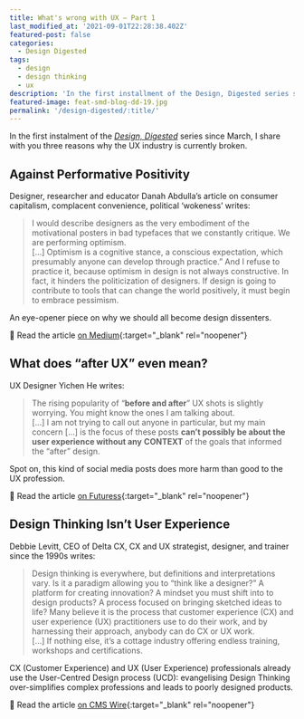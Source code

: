 ```yaml
---
title: What's wrong with UX – Part 1
last_modified_at: '2021-09-01T22:28:38.402Z'
featured-post: false
categories:
  - Design Digested
tags:
  - design
  - design thinking
  - ux
description: 'In the first installment of the Design, Digested series since March, I share with you three reasons why the UX industry is currently broken.'
featured-image: feat-smd-blog-dd-19.jpg
permalink: '/design-digested/:title/'
---
```

<p class="lead">In the first instalment of the <a href="https://us10.campaign-archive.com/home/?u=0c9027b00ef8ad1210adae70d&id=d77c0b18a8" target="_blank" rel="noopener"><em>Design, Digested</em></a> series since March, I share with you three reasons why the UX industry is currently broken.</p>

<!--more-->

## Against Performative Positivity

Designer, researcher and educator Danah Abdulla’s article on consumer capitalism, complacent convenience, political ‘wokeness’ writes:

> I would describe designers as the very embodiment of the motivational posters in bad typefaces that we constantly critique. We are performing optimism.  
> […] Optimism is a cognitive stance, a conscious expectation, which presumably anyone can develop through practice.” And I refuse to practice it, because optimism in design is not always constructive. In fact, it hinders the politicization of designers. If design is going to contribute to tools that can change the world positively, it must begin to embrace pessimism.

An eye-opener piece on why we should all become design dissenters.

🔗 Read the article [on Medium](https://futuress.org/magazine/against-performative-positivity/){:target="_blank" rel="noopener"}

## What does “after UX” even mean?

UX Designer Yichen He writes:

> The rising popularity of “**before and after**” UX shots is slightly worrying. You might know the ones I am talking about.   
> […] I am not trying to call out anyone in particular, but my main concern […] is the focus of these posts **can’t possibly be about the user experience without any** **CONTEXT** of the goals that informed the “after” design.

Spot on, this kind of social media posts does more harm than good to the UX profession.

🔗 Read the article [on Futuress](https://uxdesign.cc/what-does-after-ux-even-mean-7edc3d4febc4){:target="_blank" rel="noopener"}

## Design Thinking Isn’t User Experience

Debbie Levitt, CEO of Delta CX, CX and UX strategist, designer, and trainer since the 1990s writes:

> Design thinking is everywhere, but definitions and interpretations vary. Is it a paradigm allowing you to “think like a designer?” A platform for creating innovation? A mindset you must shift into to design products? A process focused on bringing sketched ideas to life? Many believe it is the process that customer experience (CX) and user experience (UX) practitioners use to do their work, and by harnessing their approach, anybody can do CX or UX work.   
> […] If nothing else, it’s a cottage industry offering endless training, workshops and certifications.

CX (Customer Experience) and UX (User Experience) professionals already use the User-Centred Design process (UCD): evangelising Design Thinking over-simplifies complex professions and leads to poorly designed products.

🔗 Read the article [on CMS Wire](https://www.cmswire.com/digital-experience/design-thinking-isnt-user-experience/){:target="_blank" rel="noopener"}

<!-- <small>Photo and design by Silvia Maggi</small> -->
